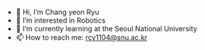 - 👋 Hi, I’m Chang yeon Ryu
- 👀 I’m interested in Robotics
- 🌱 I’m currently learning at the Seoul National University
- 📫 How to reach me: rcy1104@snu.ac.kr

